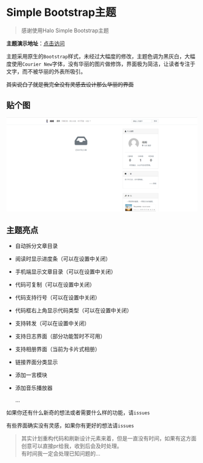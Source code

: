 # Simple Bootstrap主题

>  感谢使用Halo Simple Bootstrap主题  

**主题演示地址**：[点击访问](https://www.aiq7520.cn)

主题采用原生的`Bootstrap`样式，未经过大幅度的修改，主题色调为黑灰白，大幅度使用`Courier New`字体，没有华丽的图片做修饰，界面极为简洁，让读者专注于文字，而不被华丽的外表所吸引。

~~其实说白了就是我完全没有灵感去设计那么华丽的界面~~

## 贴个图

![截图](screenshot.png)

## 主题亮点

- 自动拆分文章目录

- 阅读时显示进度条（可以在设置中关闭）

- 手机端显示文章目录（可以在设置中关闭）

- 代码可复制（可以在设置中关闭）

- 代码支持行号（可以在设置中关闭）

- 代码框右上角显示代码类型（可以在设置中关闭）

- 支持转发（可以在设置中关闭）

- 支持日志界面（部分功能暂时不可用）

- 支持相册界面（当前为卡片式相册）

- 链接界面分类显示

- 添加一言模块

- 添加音乐播放器

  ...

如果你还有什么新奇的想法或者需要什么样的功能，请`issues`

有些界面确实没有灵感，如果你有更好的想法请`issues`

>  其实计划重构代码和刷新设计元素来着，但是一直没有时间，如果有这方面创意可以直接pr给我，收到后会及时处理。  
>  有时间我一定会处理已知问题的...
